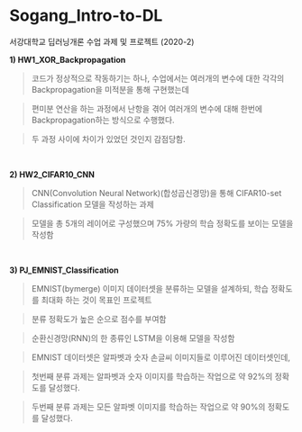 # Sogang_Intro-to-DL
서강대학교 딥러닝개론 수업 과제 및 프로젝트 (2020-2)

**1) HW1_XOR_Backpropagation**
> 코드가 정상적으로 작동하기는 하나, 수업에서는 여러개의 변수에 대한 각각의 Backpropagation을 미적분을 통해 구현했는데

> 편미분 연산을 하는 과정에서 난항을 겪어 여러개의 변수에 대해 한번에 Backpropagation하는 방식으로 수행했다.

> 두 과정 사이에 차이가 있었던 것인지 감점당함.

<br/>

**2) HW2_CIFAR10_CNN**
> CNN(Convolution Neural Network)(합성곱신경망)을 통해 CIFAR10-set Classification 모델을 작성하는 과제

> 모델을 총 5개의 레이어로 구성했으며 75% 가량의 학습 정확도를 보이는 모델을 작성함

<br/>

**3) PJ_EMNIST_Classification**
> EMNIST(bymerge) 이미지 데이터셋을 분류하는 모델을 설계하되, 학습 정확도를 최대화 하는 것이 목표인 프로젝트

> 분류 정확도가 높은 순으로 점수를 부여함

> 순환신경망(RNN)의 한 종류인 LSTM을 이용해 모델을 작성함

> EMNIST 데이터셋은 알파벳과 숫자 손글씨 이미지들로 이루어진 데이터셋인데,

> 첫번째 분류 과제는 알파벳과 숫자 이미지를 학습하는 작업으로 약 92%의 정확도를 달성했다.

> 두번째 분류 과제는 모든 알파벳 이미지를 학습하는 작업으로 약 90%의 정확도를 달성했다.
